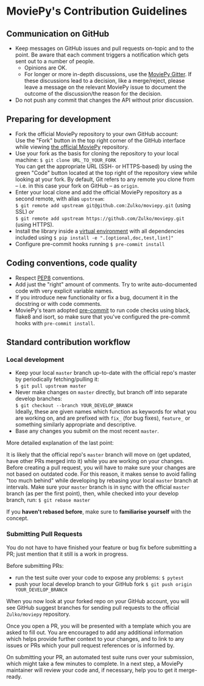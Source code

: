 # MoviePy's Contribution Guidelines

## Communication on GitHub

- Keep messages on GitHub issues and pull requests on-topic and to the point. Be aware that each comment triggers a notification which gets sent out to a number of people.
  - Opinions are OK.
  - For longer or more in-depth discussions, use the [MoviePy Gitter](https://gitter.im/movie-py/Lobby). If these discussions lead to a decision, like a merge/reject, please leave a message on the relevant MoviePy issue to document the outcome of the discussion/the reason for the decision.
- Do not push any commit that changes the API without prior discussion.

## Preparing for development

- Fork the official MoviePy repository to your own GitHub account:  
Use the "Fork" button in the top right corner of the GitHub interface while viewing [the official MoviePy](https://github.com/Zulko/moviepy) repository.
- Use your fork as the basis for cloning the repository to your local machine: `$ git clone URL_TO_YOUR_FORK`  
You can get the appropriate URL (SSH- or HTTPS-based) by using the green "Code" button located at the top right of the repository view while looking at your fork. By default, Git refers to any remote you clone from – i.e. in this case your fork on GitHub – as `origin`.
- Enter your local clone and add the official MoviePy repository as a second remote, with alias `upstream`:  
`$ git remote add upstream git@github.com:Zulko/moviepy.git` (using SSL) _or_   
`$ git remote add upstream https://github.com/Zulko/moviepy.git` (using HTTPS).
- Install the library inside a [virtual environment](https://docs.python.org/3/tutorial/venv.html) with all dependencies included using `$ pip install -e ".[optional,doc,test,lint]"`
- Configure pre-commit hooks running `$ pre-commit install`

## Coding conventions, code quality
 
- Respect [PEP8](https://www.python.org/dev/peps/pep-0008/) conventions.
- Add just the "right" amount of comments. Try to write auto-documented code with very explicit variable names.
- If you introduce new functionality or fix a bug, document it in the docstring or with code comments.
- MoviePy's team adopted [pre-commit](https://pre-commit.com/) to run code checks using black, flake8 and isort, so make sure that you've configured the pre-commit hooks with `pre-commit install`. 


## Standard contribution workflow

### Local development
- Keep your local `master` branch up-to-date with the official repo's master by periodically fetching/pulling it:  
`$ git pull upstream master`
- Never make changes on `master` directly, but branch off into separate develop branches:  
`$ git checkout --branch YOUR_DEVELOP_BRANCH`  
Ideally, these are given names which function as keywords for what you are working on, and are prefixed with `fix_` (for bug fixes), `feature_` or something similarly appropriate and descriptive.
- Base any changes you submit on the most recent `master`.

More detailed explanation of the last point:

It is likely that the official repo's `master` branch will move on (get updated, have other PRs merged into it) while you are working on your changes. Before creating a pull request, you will have to make sure your changes are not based on outdated code. For this reason, it makes sense to avoid falling "too much behind" while developing by rebasing your local `master` branch at intervals. Make sure your `master` branch is in sync with the official `master` branch (as per the first point), then, while checked into your develop branch, run: `$ git rebase master`

If you **haven't rebased before**, make sure to **familiarise yourself** with the concept.

### Submitting Pull Requests

You do not have to have finished your feature or bug fix before submitting a PR; just mention that it still is a work in progress.

Before submitting PRs:

- run the test suite over your code to expose any problems: `$ pytest`
- push your local develop branch to your GitHub fork `$ git push origin YOUR_DEVELOP_BRANCH`

When you now look at your forked repo on your GitHub account, you will see GitHub suggest branches for sending pull requests to the official `Zulko/moviepy` repository.

Once you open a PR, you will be presented with a template which you are asked to fill out. You are encouraged to add any additional information which helps provide further context to your changes, and to link to any issues or PRs which your pull request references or is informed by.

On submitting your PR, an automated test suite runs over your submission, which might take a few minutes to complete. In a next step, a MoviePy maintainer will review your code and, if necessary, help you to get it merge-ready.
